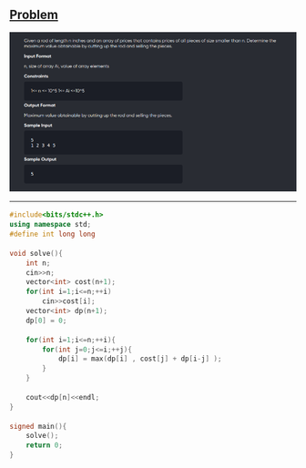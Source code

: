 [Problem](https://online.codingblocks.com/app/player/239940/content/227467/5224/code-challenge)
---

![alt image](img/1.png)

---

```cpp
#include<bits/stdc++.h>
using namespace std;
#define int long long 

void solve(){
	int n;
	cin>>n;
	vector<int> cost(n+1);
	for(int i=1;i<=n;++i)
		cin>>cost[i];
	vector<int> dp(n+1);
	dp[0] = 0;

	for(int i=1;i<=n;++i){
		for(int j=0;j<=i;++j){
			dp[i] = max(dp[i] , cost[j] + dp[i-j] );
		}
	}

	cout<<dp[n]<<endl;
}

signed main(){
	solve();
	return 0;
}
```